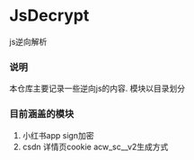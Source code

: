 # JsDecrypt
js逆向解析

### 说明
本仓库主要记录一些逆向js的内容. 模块以目录划分

### 目前涵盖的模块
1. 小红书app sign加密
2. csdn 详情页cookie acw_sc__v2生成方式
